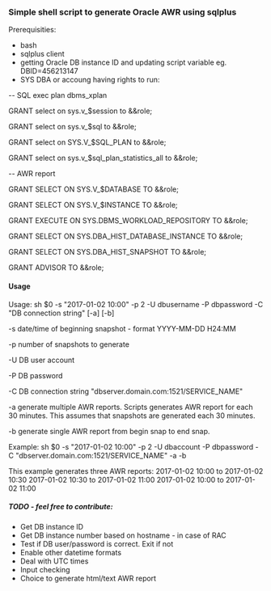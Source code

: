 ### Simple shell script to generate Oracle AWR using sqlplus
Prerequisities:

- bash
- sqlplus client
- getting Oracle DB instance ID and updating script variable eg. DBID=456213147
- SYS DBA or accoung having rights to run:

-- SQL exec plan dbms_xplan

GRANT select on sys.v_$session to &&role;

GRANT select on sys.v_$sql to &&role;

GRANT select on SYS.V_$SQL_PLAN to &&role;

GRANT select on sys.v_$sql_plan_statistics_all to &&role;

-- AWR report

GRANT SELECT ON SYS.V_$DATABASE TO &&role;

GRANT SELECT ON SYS.V_$INSTANCE TO &&role;

GRANT EXECUTE ON SYS.DBMS_WORKLOAD_REPOSITORY TO &&role;

GRANT SELECT ON SYS.DBA_HIST_DATABASE_INSTANCE TO &&role;

GRANT SELECT ON SYS.DBA_HIST_SNAPSHOT TO &&role;

GRANT ADVISOR TO &&role;

#### Usage

Usage: sh $0 -s "2017-01-02 10:00" -p 2 -U dbusername -P dbpassword -C "DB connection string" [-a] [-b]

-s date/time of beginning snapshot - format YYYY-MM-DD H24:MM

-p number of snapshots to generate

-U DB user account

-P DB password

-C DB connection string "dbserver.domain.com:1521/SERVICE_NAME"

-a generate multiple AWR reports. Scripts generates AWR report for each 30 minutes. This assumes that snapshots are generated each 30 minutes.

-b generate single AWR report from begin snap to end snap.

Example: sh $0 -s "2017-01-02 10:00" -p 2 -U dbaccount -P dbpassword -C "dbserver.domain.com:1521/SERVICE_NAME" -a -b

This example generates three AWR reports: 
2017-01-02 10:00 to 2017-01-02 10:30
2017-01-02 10:30 to 2017-01-02 11:00
2017-01-02 10:00 to 2017-01-02 11:00

##### TODO - feel free to contribute:

- Get DB instance ID
- Get DB instance number based on hostname - in case of RAC
- Test if DB user/password is correct. Exit if not 
- Enable other datetime formats
- Deal with UTC times
- Input checking
- Choice to generate html/text AWR report